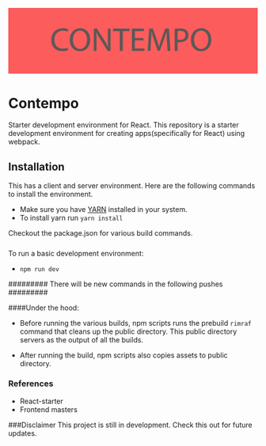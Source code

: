 ![logo contempo](https://github.com/therealedsheenan/contempo/blob/master/contempo.jpg)

# Contempo
Starter development environment for React.
This repository is a starter development environment for creating apps(specifically for React) using webpack.

## Installation
This has a client and server environment.
Here are the following commands to install the environment.

- Make sure you have [YARN](https://yarnpkg.com/) installed in your system.
- To install yarn run `yarn install`

Checkout the package.json for various build commands.
#####
To run a basic development environment:
- `npm run dev`

######### There will be new commands in the following pushes #########

####Under the hood:
 - Before running the various builds, npm scripts runs the prebuild `rimraf` command
that cleans up the public directory. This public directory servers as the output of all the builds.

- After running the build, npm scripts also copies assets to public directory.

### References
- React-starter
- Frontend masters

###Disclaimer
This project is still in development.
Check this out for future updates.
